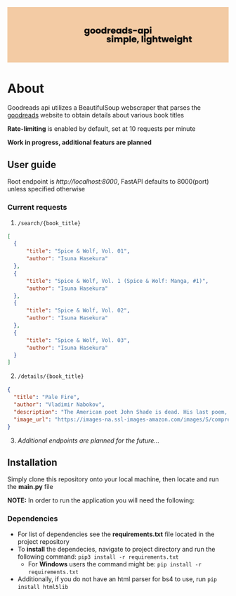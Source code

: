 ![banner](images/project-banner.png)

# About
Goodreads api utilizes a BeautifulSoup webscraper that parses the [goodreads](https://www.goodreads.com/?ref=nav_hom) website to obtain details about various book titles

**Rate-limiting** is enabled by default, set at 10 requests per minute

**Work in progress, additional featurs are planned**

## User guide
Root endpoint is *http://localhost:8000*, FastAPI defaults to 8000(port) unless specified otherwise

### Current requests
1. `/search/{book_title}`
  ```json
  [
    {
        "title": "Spice & Wolf, Vol. 01",
        "author": "Isuna Hasekura"
    },
    {
        "title": "Spice & Wolf, Vol. 1 (Spice & Wolf: Manga, #1)",
        "author": "Isuna Hasekura"
    },
    {
        "title": "Spice & Wolf, Vol. 02",
        "author": "Isuna Hasekura"
    },
    {
        "title": "Spice & Wolf, Vol. 03",
        "author": "Isuna Hasekura"
    }
  ]
  ```
2. `/details/{book_title}`
  ```json
  {
    "title": "Pale Fire",
    "author": "Vladimir Nabokov",
    "description": "The American poet John Shade is dead. His last poem, 'Pale Fire', is put into a book, together with a preface, a lengthy commentary and notes by Shade's editor, Charles Kinbote. Known on campus as the 'Great Beaver', Kinbote is      haughty, inquisitive, intolerant, but is he also mad, bad - and even dangerous? As his wildly eccentric annotations slide into the personal and the fantastical, Kinbote reveals perhaps more than he should be.Nabokov's darkly witty, richly           inventive masterpiece is a suspenseful whodunit, a story of one-upmanship and dubious penmanship, and a glorious literary conundrum.Part of a major new series of the works of Vladimir Nabokov, author of Lolita and Pale Fire, in Penguin    Classics.",
    "image_url": "https://images-na.ssl-images-amazon.com/images/S/compressed.photo.goodreads.com/books/1388155863i/7805.jpg"
  }
  ```
3. *Additional endpoints are planned for the future...*

## Installation
Simply clone this repository onto your local machine, then locate and run the **main.py** file

**NOTE:** In order to run the application you will need the following:

### Dependencies
- For list of dependencies see the **requirements.txt** file located in the project repository
- To **install** the dependecies, navigate to project directory and run the following command:
  `pip3 install -r requirements.txt`
  - For **Windows** users the command might be: `pip install -r requirements.txt`
- Additionally, if you do not have an html parser for bs4 to use, run `pip install html5lib`
